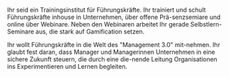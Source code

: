 Ihr seid ein Trainingsinstitut für Führungskräfte. Ihr trainiert und schult Führungskräfte inhouse in Unternehmen, über offene Prä-senzsemiare und online über Webinare. Neben den Webinaren arbeitet Ihr gerade Selbstlern-Seminare aus, die stark auf Gamification setzen.

Ihr wollt Führungskräfte in die Welt des &quot;Management 3.0&quot; mit-nehmen. Ihr glaubt fest daran, dass Manager und Managerinnen Unternehmen in eine sichere Zukunft steuern, die durch eine die-nende Leitung Organisationen ins Experimentieren und Lernen begleiten.



